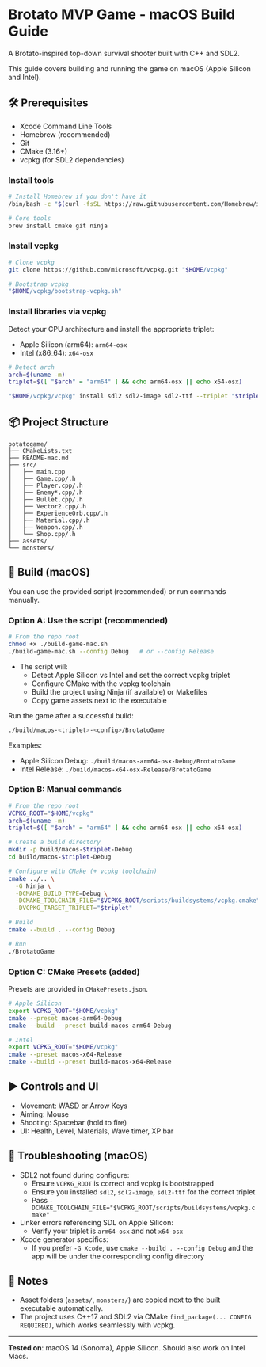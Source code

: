 # Brotato MVP Game - macOS Build Guide

A Brotato-inspired top-down survival shooter built with C++ and SDL2.

This guide covers building and running the game on macOS (Apple Silicon and Intel).

## 🛠️ Prerequisites

- Xcode Command Line Tools
- Homebrew (recommended)
- Git
- CMake (3.16+)
- vcpkg (for SDL2 dependencies)

### Install tools
```bash
# Install Homebrew if you don't have it
/bin/bash -c "$(curl -fsSL https://raw.githubusercontent.com/Homebrew/install/HEAD/install.sh)"

# Core tools
brew install cmake git ninja
```

### Install vcpkg
```bash
# Clone vcpkg
git clone https://github.com/microsoft/vcpkg.git "$HOME/vcpkg"

# Bootstrap vcpkg
"$HOME/vcpkg/bootstrap-vcpkg.sh"
```

### Install libraries via vcpkg
Detect your CPU architecture and install the appropriate triplet:

- Apple Silicon (arm64): `arm64-osx`
- Intel (x86_64): `x64-osx`

```bash
# Detect arch
arch=$(uname -m)
triplet=$([ "$arch" = "arm64" ] && echo arm64-osx || echo x64-osx)

"$HOME/vcpkg/vcpkg" install sdl2 sdl2-image sdl2-ttf --triplet "$triplet"
```

## 📦 Project Structure
```
potatogame/
├── CMakeLists.txt
├── README-mac.md
├── src/
│   ├── main.cpp
│   ├── Game.cpp/.h
│   ├── Player.cpp/.h
│   ├── Enemy*.cpp/.h
│   ├── Bullet.cpp/.h
│   ├── Vector2.cpp/.h
│   ├── ExperienceOrb.cpp/.h
│   ├── Material.cpp/.h
│   ├── Weapon.cpp/.h
│   └── Shop.cpp/.h
├── assets/
└── monsters/
```

## 🚧 Build (macOS)

You can use the provided script (recommended) or run commands manually.

### Option A: Use the script (recommended)
```bash
# From the repo root
chmod +x ./build-game-mac.sh
./build-game-mac.sh --config Debug   # or --config Release
```
- The script will:
  - Detect Apple Silicon vs Intel and set the correct vcpkg triplet
  - Configure CMake with the vcpkg toolchain
  - Build the project using Ninja (if available) or Makefiles
  - Copy game assets next to the executable

Run the game after a successful build:
```bash
./build/macos-<triplet>-<config>/BrotatoGame
```
Examples:
- Apple Silicon Debug: `./build/macos-arm64-osx-Debug/BrotatoGame`
- Intel Release: `./build/macos-x64-osx-Release/BrotatoGame`

### Option B: Manual commands
```bash
# From the repo root
VCPKG_ROOT="$HOME/vcpkg"
arch=$(uname -m)
triplet=$([ "$arch" = "arm64" ] && echo arm64-osx || echo x64-osx)

# Create a build directory
mkdir -p build/macos-$triplet-Debug
cd build/macos-$triplet-Debug

# Configure with CMake (+ vcpkg toolchain)
cmake ../.. \
  -G Ninja \
  -DCMAKE_BUILD_TYPE=Debug \
  -DCMAKE_TOOLCHAIN_FILE="$VCPKG_ROOT/scripts/buildsystems/vcpkg.cmake" \
  -DVCPKG_TARGET_TRIPLET="$triplet"

# Build
cmake --build . --config Debug

# Run
./BrotatoGame
```

### Option C: CMake Presets (added)
Presets are provided in `CMakePresets.json`.
```bash
# Apple Silicon
export VCPKG_ROOT="$HOME/vcpkg"
cmake --preset macos-arm64-Debug
cmake --build --preset build-macos-arm64-Debug

# Intel
export VCPKG_ROOT="$HOME/vcpkg"
cmake --preset macos-x64-Release
cmake --build --preset build-macos-x64-Release
```

## ▶️ Controls and UI
- Movement: WASD or Arrow Keys
- Aiming: Mouse
- Shooting: Spacebar (hold to fire)
- UI: Health, Level, Materials, Wave timer, XP bar

## 🔧 Troubleshooting (macOS)
- SDL2 not found during configure:
  - Ensure `VCPKG_ROOT` is correct and vcpkg is bootstrapped
  - Ensure you installed `sdl2`, `sdl2-image`, `sdl2-ttf` for the correct triplet
  - Pass `-DCMAKE_TOOLCHAIN_FILE="$VCPKG_ROOT/scripts/buildsystems/vcpkg.cmake"`
- Linker errors referencing SDL on Apple Silicon:
  - Verify your triplet is `arm64-osx` and not `x64-osx`
- Xcode generator specifics:
  - If you prefer `-G Xcode`, use `cmake --build . --config Debug` and the app will be under the corresponding config directory

## 🧩 Notes
- Asset folders (`assets/`, `monsters/`) are copied next to the built executable automatically.
- The project uses C++17 and SDL2 via CMake `find_package(... CONFIG REQUIRED)`, which works seamlessly with vcpkg.

---

**Tested on**: macOS 14 (Sonoma), Apple Silicon. Should also work on Intel Macs.
